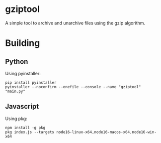 # gziptool
A simple tool to archive and unarchive files using the gzip algorithm.

# Building
## Python
Using pyinstaller:
```
pip install pyinstaller
pyinstaller --noconfirm --onefile --console --name "gziptool" "main.py"
```
## Javascript
Using pkg:
```
npm install -g pkg
pkg index.js --targets node16-linux-x64,node16-macos-x64,node16-win-x64
```